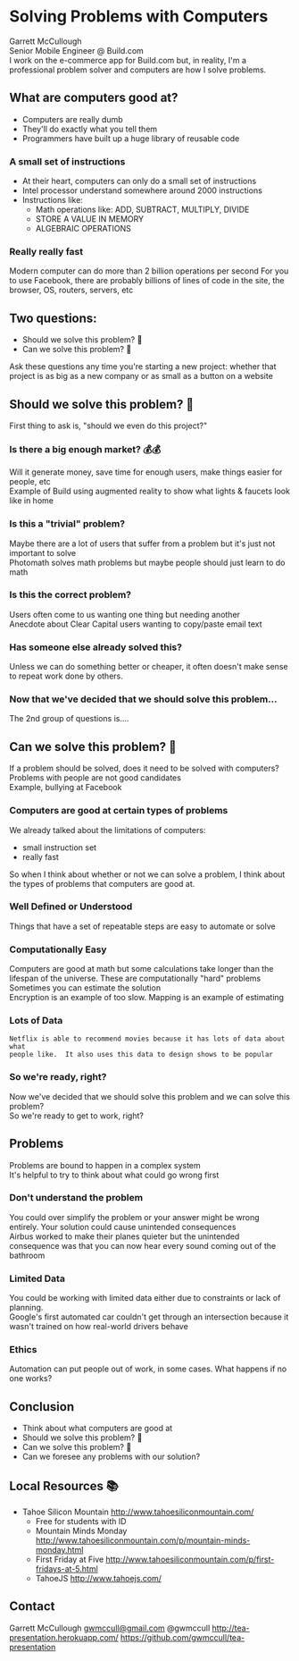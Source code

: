 # Solving Problems with Computers
Garrett McCullough  
Senior Mobile Engineer @ Build.com  
I work on the e-commerce app for Build.com but, in reality, I'm a professional problem solver and computers are how I solve problems.

## What are computers good at?
- Computers are really dumb
- They'll do exactly what you tell them
- Programmers have built up a huge library of reusable code

### A small set of instructions
- At their heart, computers can only do a small set of instructions
- Intel processor understand somewhere around 2000 instructions
- Instructions like:
  - Math operations like: ADD, SUBTRACT, MULTIPLY, DIVIDE
  - STORE A VALUE IN MEMORY
  - ALGEBRAIC OPERATIONS

### Really really fast
Modern computer can do more than 2 billion operations per second
For you to use Facebook, there are probably billions of lines of code in the site, the browser, OS, routers, servers, etc

## Two questions:
- Should we solve this problem? 🤔
- Can we solve this problem? 💪

Ask these questions any time you're starting a new project: whether that project
is as big as a new company or as small as a button on a website

## Should we solve this problem? 🤔
First thing to ask is, "should we even do this project?"

### Is there a big enough market? 💰💰
Will it generate money, save time for enough users, make things easier for people, etc  
Example of Build using augmented reality to show what lights &amp; faucets look like in home

### Is this a "trivial" problem?
Maybe there are a lot of users that suffer from a problem but it's just not important to solve  
Photomath solves math problems but maybe people should just learn to do math

### Is this the correct problem?
Users often come to us wanting one thing but needing another  
Anecdote about Clear Capital users wanting to copy/paste email text

### Has someone else already solved this?
Unless we can do something better or cheaper, it often doesn't make sense
to repeat work done by others.

### Now that we've decided that we should solve this problem...
The 2nd group of questions is....

## Can we solve this problem? 💪
If a problem should be solved, does it need to be solved with computers?  
Problems with people are not good candidates  
Example, bullying at Facebook

### Computers are good at certain types of problems
We already talked about the limitations of computers:
- small instruction set
- really fast

So when I think about whether or not we can solve a problem, I think about
the types of problems that computers are good at.

### Well Defined or Understood
Things that have a set of repeatable steps are easy to automate or solve

### Computationally Easy
Computers are good at math but some calculations take longer than the lifespan of the universe.  These are computationally "hard" problems  
Sometimes you can estimate the solution  
Encryption is an example of too slow. Mapping is an example of estimating

### Lots of Data
	Netflix is able to recommend movies because it has lots of data about what
	people like.  It also uses this data to design shows to be popular

### So we're ready, right?
Now we've decided that we should solve this problem and we can solve this problem?  
So we're ready to get to work, right?

## Problems
Problems are bound to happen in a complex system  
It's helpful to try to think about what could go wrong first

### Don't understand the problem
You could over simplify the problem or your answer might be wrong entirely. Your solution could cause unintended consequences  
Airbus worked to make their planes quieter but the unintended consequence was that you can now hear every sound coming out of the bathroom

### Limited Data
You could be working with limited data either due to constraints or lack of planning.  
Google's first automated car couldn't get through an intersection because it wasn't trained on how real-world drivers behave

### Ethics
Automation can put people out of work, in some cases. What happens if no one works?

## Conclusion
- Think about what computers are good at
- Should we solve this problem? 🤔
- Can we solve this problem? 💪
- Can we foresee any problems with our solution?

## Local Resources 📚
- Tahoe Silicon Mountain http://www.tahoesiliconmountain.com/
  - Free for students with ID
  - Mountain Minds Monday http://www.tahoesiliconmountain.com/p/mountain-minds-monday.html
  - First Friday at Five http://www.tahoesiliconmountain.com/p/first-fridays-at-5.html
  - TahoeJS http://www.tahoejs.com/

## Contact
Garrett McCullough
gwmccull@gmail.com
@gwmccull
http://tea-presentation.herokuapp.com/
https://github.com/gwmccull/tea-presentation
